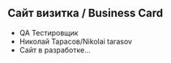 ## Сайт визитка / Business Card
- QA Тестировщик
- Николай Тарасов/Nikolai tarasov
- Сайт в разработке...
